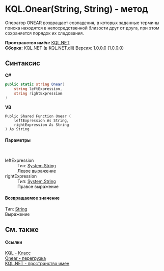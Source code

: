 # KQL.Onear(String, String) - метод
 

Оператор ONEAR возвращает совпадения, в которых заданные термины поиска находятся в непосредственной близости друг от друга, при этом сохраняется порядок их следования.

**Пространство имён:**&nbsp;<a href="3C471DD0">KQL.NET</a><br />**Сборка:**&nbsp;KQL.NET (в KQL.NET.dll) Версия: 1.0.0.0 (1.0.0.0)

## Синтаксис

**C#**<br />
``` C#
public static string Onear(
	string leftExpression,
	string rightExpression
)
```

**VB**<br />
``` VB
Public Shared Function Onear ( 
	leftExpression As String,
	rightExpression As String
) As String
```


#### Параметры
&nbsp;<dl><dt>leftExpression</dt><dd>Тип:&nbsp;<a href="http://msdn2.microsoft.com/ru-ru/library/s1wwdcbf" target="_blank">System.String</a><br />Левое выражение</dd><dt>rightExpression</dt><dd>Тип:&nbsp;<a href="http://msdn2.microsoft.com/ru-ru/library/s1wwdcbf" target="_blank">System.String</a><br />Правое выражение</dd></dl>

#### Возвращаемое значение
Тип:&nbsp;<a href="http://msdn2.microsoft.com/ru-ru/library/s1wwdcbf" target="_blank">String</a><br />Выражение

## См. также


#### Ссылки
<a href="A04103EA">KQL - Класс</a><br /><a href="EEBD26E3">Onear - перегрузка</a><br /><a href="3C471DD0">KQL.NET - пространство имён</a><br />